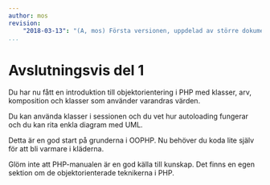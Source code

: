 ```yaml
---
author: mos
revision:
    "2018-03-13": "(A, mos) Första versionen, uppdelad av större dokument."
...
```

Avslutningsvis del 1
==================================

Du har nu fått en introduktion till objektorientering i PHP med klasser, arv, komposition och klasser som använder varandras värden.

Du kan använda klasser i sessionen och du vet hur autoloading fungerar och du kan rita enkla diagram med UML. 

Detta är en god start på grunderna i OOPHP. Nu behöver du koda lite själv för att bli varmare i kläderna.

Glöm inte att PHP-manualen är en god källa till kunskap. Det finns en egen sektion om de objektorienterade teknikerna i PHP.
